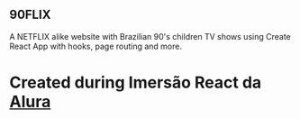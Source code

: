 ## 90FLIX

A NETFLIX alike website with Brazilian 90's children TV shows using Create React App with hooks, page routing and more.

# Created during Imersão React da [Alura](https://www.alura.com.br/)
